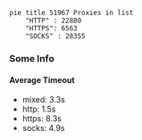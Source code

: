 
```mermaid
pie title 51967 Proxies in list
    "HTTP" : 22880
    "HTTPS": 6563
    "SOCKS" : 28355
```

### Some Info
#### Average Timeout

- mixed: 3.3s
- http: 1.5s
- https: 8.3s
- socks: 4.9s